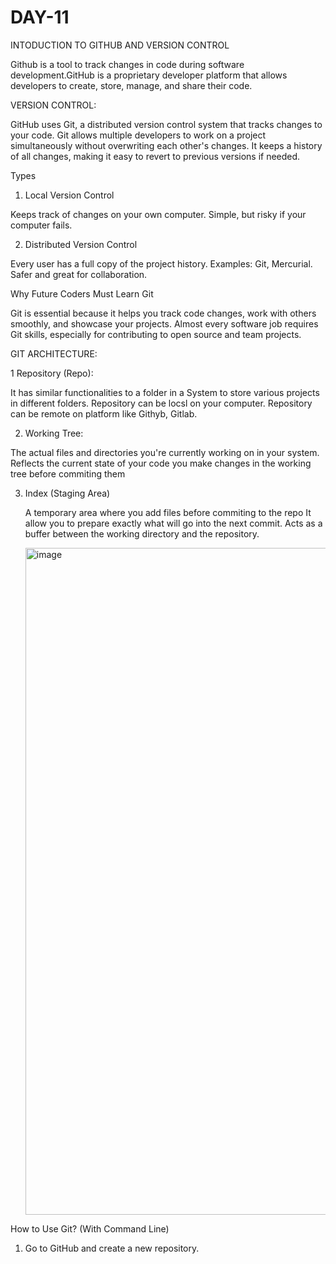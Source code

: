 # DAY-11 

INTODUCTION  TO GITHUB AND VERSION CONTROL

Github is a tool to track changes in code during software development.GitHub is a proprietary developer platform that allows developers to create, store, manage, and share their code.

VERSION CONTROL:

 GitHub uses Git, a distributed version control system that tracks changes to your code. Git allows multiple developers to work on a project simultaneously without overwriting each other's changes. It keeps a history of all changes, making it easy to revert to previous versions if needed.
 
 Types

1. Local Version Control

Keeps track of changes on your own computer.
Simple, but risky if your computer fails.

2. Distributed Version Control

Every user has a full copy of the project history.
Examples: Git, Mercurial.
Safer and great for collaboration.
 
 Why Future Coders Must Learn Git

Git is essential because it helps you track code changes, work with others smoothly, and showcase your projects. Almost every software job requires Git skills, especially for contributing to open source and team projects.

  GIT ARCHITECTURE:

 1 Repository (Repo):

 It has similar functionalities to a folder in a System to store various projects in different folders. Repository can be locsl on your computer. Repository can be remote on platform like Githyb, Gitlab.

 2. Working Tree:

  
  The actual files and directories you're currently working on in your system.
  Reflects the current state of your code
  you make changes in the working tree before commiting them

3. Index (Staging Area)

   A temporary area where you add files before commiting to the repo
   It allow you to prepare exactly what will go into the next commit.
   Acts as a buffer between the working directory and the repository.

   <img width="1600" height="1067" alt="image" src="https://github.com/user-attachments/assets/a8b22352-df8d-4f28-ad32-0118ca4e9301" />

 How to Use Git?  (With Command Line)

 1. Go to GitHub and create a new repository.



   

   

    



    
 

